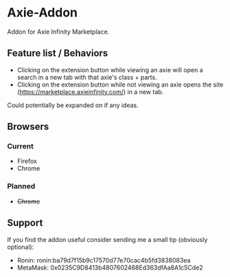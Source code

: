 # Axie-Addon

Addon for Axie Infinity Marketplace.

## Feature list / Behaviors

- Clicking on the extension button while viewing an axie will open a search in a new tab with that axie's class + parts.
- Clicking on the extension button while not viewing an axie opens the site (https://marketplace.axieinfinity.com/) in a new tab.

Could potentially be expanded on if any ideas.

## Browsers

### Current

- Firefox
- Chrome

### Planned

- ~~Chrome~~

## Support
If you find the addon useful consider sending me a small tip (obviously optional):
- Ronin: ronin:ba79d7f15b9c17570d77e70cac4b5fd3838083ea
- MetaMask: 0x0235C9D8413b4807602468Ed363dfAa8A1c5Cde2
